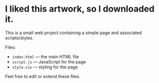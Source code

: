 # I liked this artwork, so I downloaded it.

This is a small web project containing a simple page and associated scripts/styles.

Files:
- `index.html` — the main HTML file
- `script.js` — JavaScript for the page
- `style.css` — styling for the page

Feel free to edit or extend these files.
